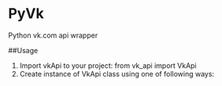 # PyVk
Python vk.com api wrapper

##Usage
1. Import vkApi to your project:
from vk_api import VkApi
2. Create instance of VkApi class using one of following ways:
